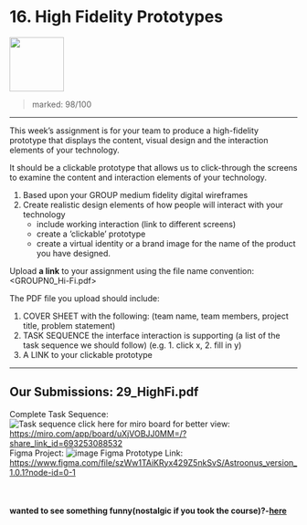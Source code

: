 # 16. High Fidelity Prototypes
[<img src="https://user-images.githubusercontent.com/79627254/226060873-16d4a78c-0ec2-4ade-8389-a52bafcd9e62.png" width="95"/>](#)
> marked: 98/100
---
This week’s assignment is for your team to produce a high-fidelity prototype that displays the content, visual design and the interaction elements of your technology. 

It should be a clickable prototype that allows us to click-through the screens to examine the content and interaction elements of your technology.

  1. Based upon your GROUP medium fidelity digital wireframes
  2. Create realistic design elements of how people will interact with your technology
        - include working interaction (link to different screens) 
        - create a ’clickable’ prototype
        - create a virtual identity or a brand image for the name of the product you have designed. 

Upload **a link** to your assignment using the file name convention:  <GROUPN0_Hi-Fi.pdf>

The PDF file you upload should include:  

1) COVER SHEET with the following:
(team name, team members, project title, problem statement)
2) TASK SEQUENCE the interface interaction is supporting (a list of the task sequence we should follow) (e.g. 1. click x, 2. fill in y)
3) A LINK to your clickable prototype



---
## Our Submissions: 29_HighFi.pdf

Complete Task Sequence:   
 ![Task sequence](https://user-images.githubusercontent.com/79627254/226016060-c86b9f6f-aec5-48f2-91b4-28e2faa0aa49.jpg) 
    click here for miro board for better view: https://miro.com/app/board/uXjVOBJJ0MM=/?share_link_id=693253088532  
Figma Project:
![image](https://user-images.githubusercontent.com/79627254/226017965-49b39048-cbc1-40ca-b71c-075dcdef0051.png)
Figma Prototype Link: https://www.figma.com/file/szWw1TAiKRyx429Z5nkSvS/Astroonus_version_1.0.1?node-id=0-1

  
  
  
<br> 

#### wanted to see something funny(nostalgic if you took the course)?-[here](https://user-images.githubusercontent.com/79627254/226026502-f6ef2982-746e-4bc6-acd4-6ed2e0f62849.png)




